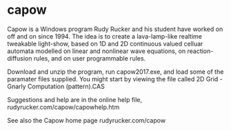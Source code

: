 # capow

Capow is a Windows program Rudy Rucker and his student have worked on off and on since 1994.  The idea is to create a lava-lamp-like realtime tweakable light-show, based on 1D and 2D continuous valued celluar automata modelled on linear and nonlinear wave equations, on reaction-diffusion rules, and on user programmable rules.

Download and unzip the program, run capow2017.exe, and load some of the paramater files supplied.  You might start by viewing the file called 2D Grid - Gnarly Computation (pattern).CAS

Suggestions and help are in the online help file, rudyrucker.com/capow/capowhelp.htm

See also the Capow home page rudyrucker.com/capow


